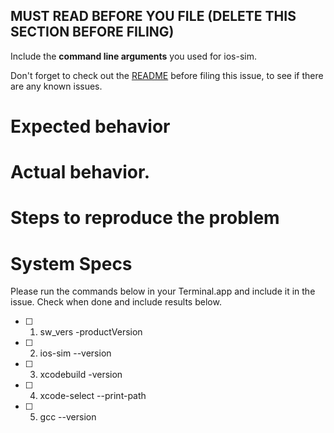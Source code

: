 ## MUST READ BEFORE YOU FILE (DELETE THIS SECTION BEFORE FILING)

Include the **command line arguments** you used for ios-sim.

Don't forget to check out the [README](https://github.com/phonegap/ios-sim/blob/master/README.md) before filing this issue, to see if there are any known issues.

# Expected behavior


# Actual behavior.


# Steps to reproduce the problem


# System Specs

Please run the commands below in your Terminal.app and include it in the issue. Check when done and include results below.

- [ ] 1. sw_vers -productVersion
- [ ] 2. ios-sim --version
- [ ] 3. xcodebuild -version
- [ ] 4. xcode-select --print-path
- [ ] 5. gcc --version
